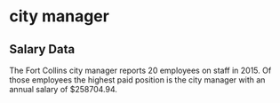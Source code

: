 city manager
================

Salary Data
-----------

The Fort Collins city manager reports 20 employees on staff in 2015. Of those employees the highest paid position is the city manager with an annual salary of $258704.94.
